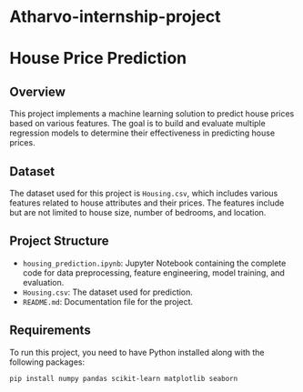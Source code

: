 # Atharvo-internship-project

# House Price Prediction

## Overview

This project implements a machine learning solution to predict house prices based on various features. The goal is to build and evaluate multiple regression models to determine their effectiveness in predicting house prices.

## Dataset

The dataset used for this project is `Housing.csv`, which includes various features related to house attributes and their prices. The features include but are not limited to house size, number of bedrooms, and location.

## Project Structure

- `housing_prediction.ipynb`: Jupyter Notebook containing the complete code for data preprocessing, feature engineering, model training, and evaluation.
- `Housing.csv`: The dataset used for prediction.
- `README.md`: Documentation file for the project.

## Requirements

To run this project, you need to have Python installed along with the following packages:

```bash
pip install numpy pandas scikit-learn matplotlib seaborn
